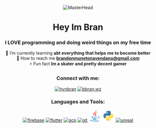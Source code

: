 <div style="text-align: center;">

  ![MasterHead](https://64.media.tumblr.com/067e43e3cabd5c2415786b7f99848366/4481a8f4ec715361-db/s640x960/19cd3b180f7868bd3840fbfd6a9f4266789695a3.gif)

  <h1>Hey Im Bran</h1>
  
  <h3>I LOVE programming and doing weird things on my free time</h3>

  <ul style="list-style-type: none; padding-left: 0;">
    <li>🗿 I’m currently learning <strong>abt everything that helps me to become better</strong></li>
    <li>🧠 How to reach me <strong><a href="mailto:brandonmunetonavendano@gmail.com">brandonmunetonavendano@gmail.com</a></strong></li>
    <li>⚡ Fun fact <strong>Im a skater and pretty decent gamer</strong></li>
  </ul>

  <h3>Connect with me:</h3>
  <p>
    <a href="https://twitter.com/hvnbran" target="blank"><img src="https://raw.githubusercontent.com/rahuldkjain/github-profile-readme-generator/master/src/images/icons/Social/twitter.svg" alt="hvnbran" height="30" width="40" /></a>
    <a href="https://instagram.com/bbran.wz" target="blank"><img src="https://raw.githubusercontent.com/rahuldkjain/github-profile-readme-generator/master/src/images/icons/Social/instagram.svg" alt="bbran.wz" height="30" width="40" /></a>
  </p>

  <h3>Languages and Tools:</h3>
  <p>
    <a href="https://firebase.google.com/" target="_blank" rel="noreferrer"><img src="https://www.vectorlogo.zone/logos/firebase/firebase-icon.svg" alt="firebase" width="40" height="40" /></a>
    <a href="https://flutter.dev" target="_blank" rel="noreferrer"><img src="https://www.vectorlogo.zone/logos/flutterio/flutterio-icon.svg" alt="flutter" width="40" height="40" /></a>
    <a href="https://cloud.google.com" target="_blank" rel="noreferrer"><img src="https://www.vectorlogo.zone/logos/google_cloud/google_cloud-icon.svg" alt="gcp" width="40" height="40" /></a>
    <a href="https://git-scm.com/" target="_blank" rel="noreferrer"><img src="https://www.vectorlogo.zone/logos/git-scm/git-scm-icon.svg" alt="git" width="40" height="40" /></a>
    <a href="https://www.java.com" target="_blank" rel="noreferrer"><img src="https://raw.githubusercontent.com/devicons/devicon/master/icons/java/java-original.svg" alt="java" width="40" height="40" /></a>
    <a href="https://www.python.org" target="_blank" rel="noreferrer"><img src="https://raw.githubusercontent.com/devicons/devicon/master/icons/python/python-original.svg" alt="python" width="40" height="40" /></a>
    <a href="https://unrealengine.com/" target="_blank" rel="noreferrer"><img src="https://raw.githubusercontent.com/kenangundogan/fontisto/036b7eca71aab1bef8e6a0518f7329f13ed62f6b/icons/svg/brand/unreal-engine.svg" alt="unreal" width="40" height="40" /></a>
  </p>
</div>
